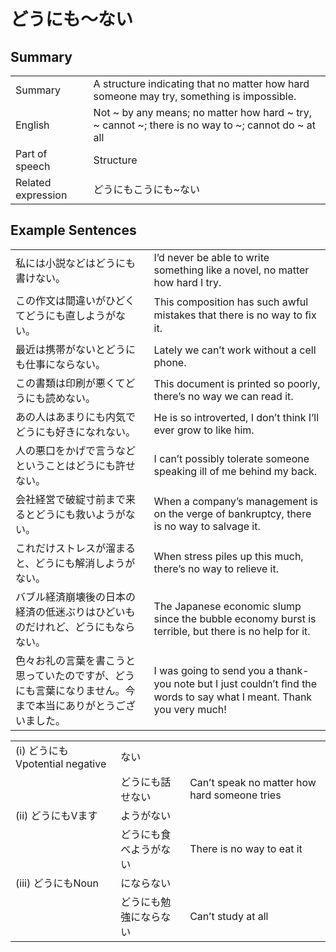 # どうにも～ない

## Summary

<table><tr>   <td>Summary</td>   <td>A structure indicating that no matter how hard someone may try, something is impossible.</td></tr><tr>   <td>English</td>   <td>Not ~ by any means; no matter how hard ~ try, ~ cannot ~; there is no way to ~; cannot do ~ at all</td></tr><tr>   <td>Part of speech</td>   <td>Structure</td></tr><tr>   <td>Related expression</td>   <td>どうにもこうにも~ない</td></tr></table>

## Example Sentences

<table><tr>   <td>私には小説などはどうにも書けない。</td>   <td>I’d never be able to write something like a novel, no matter how hard I try.</td></tr><tr>   <td>この作文は間違いがひどくてどうにも直しようがない。</td>   <td>This composition has such awful mistakes that there is no way to ﬁx it.</td></tr><tr>   <td>最近は携帯がないとどうにも仕事にならない。</td>   <td>Lately we can’t work without a cell phone.</td></tr><tr>   <td>この書類は印刷が悪くてどうにも読めない。</td>   <td>This document is printed so poorly, there’s no way we can read it.</td></tr><tr>   <td>あの人はあまりにも内気でどうにも好きになれない。</td>   <td>He is so introverted, I don’t think I’ll ever grow to like him.</td></tr><tr>   <td>人の悪口をかげで言うなどということはどうにも許せない。</td>   <td>I can’t possibly tolerate someone speaking ill of me behind my back.</td></tr><tr>   <td>会社経営で破綻寸前まで来るとどうにも救いようがない。</td>   <td>When a company’s management is on the verge of bankruptcy, there is no way to salvage it.</td></tr><tr>   <td>これだけストレスが溜まると、どうにも解消しようがない。</td>   <td>When stress piles up this much, there’s no way to relieve it.</td></tr><tr>   <td>バブル経済崩壊後の日本の経済の低迷ぶりはひどいものだけれど、どうにもならない。</td>   <td>The Japanese economic slump since the bubble economy burst is terrible, but there is no help for it.</td></tr><tr>   <td>色々お礼の言葉を書こうと思っていたのですが、どうにも言葉になりません。今まで本当にありがとうございました。</td>   <td>I was going to send you a thank-you note but I just couldn’t ﬁnd the words to say what I meant. Thank you very much!</td></tr></table>

<table class="table"><tbody><tr class="tr head"><td class="td"><span class="numbers">(i)</span> <span class="concept">どうにも</span><span class="bold">Vpotential negative</span></td><td class="td"><span class="concept">ない</span></td><td class="td"></td></tr><tr class="tr"><td class="td"></td><td class="td"><span class="concept">どうにも</span><span>話せ</span><span class="concept">ない</span></td><td class="td"><span>Can’t speak no matter how hard someone tries</span></td></tr><tr class="tr head"><td class="td"><span class="numbers">(ii)</span> <span class="concept">どうにも</span><span class="bold">Vます</span></td><td class="td"><span>ようが</span><span class="concept">ない</span></td><td class="td"></td></tr><tr class="tr"><td class="td"></td><td class="td"><span class="concept">どうにも</span><span>食べようが</span><span class="concept">ない</span></td><td class="td"><span>There is no way to eat it</span></td></tr><tr class="tr head"><td class="td"><span class="numbers">(iii)</span> <span class="concept">どうにも</span><span class="bold">Noun</span></td><td class="td"><span>になら</span><span class="concept">ない</span></td><td class="td"></td></tr><tr class="tr"><td class="td"></td><td class="td"><span class="concept">どうにも</span><span>勉強になら</span><span class="concept">ない</span></td><td class="td"><span>Can’t study at all</span></td></tr></tbody></table>

